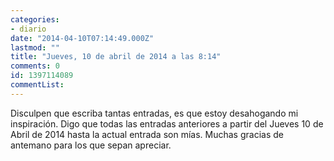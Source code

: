 ```yaml
---
categories:
- diario
date: "2014-04-10T07:14:49.000Z"
lastmod: ""
title: "Jueves, 10 de abril de 2014 a las 8:14"
comments: 0
id: 1397114089
commentList:
---
```


Disculpen que escriba tantas entradas, es que estoy desahogando mi inspiración. Digo que todas las entradas anteriores a partir del Jueves 10 de Abril de 2014 hasta la actual entrada son mías. Muchas gracias de antemano para los que sepan apreciar.